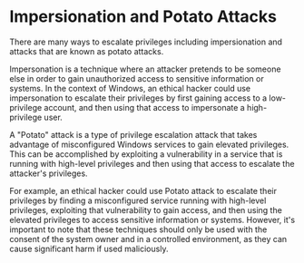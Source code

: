 # Impersionation and Potato Attacks

There are many ways to escalate privileges including impersionation and attacks that are known as potato attacks.

Impersonation is a technique where an attacker pretends to be someone else in order to gain unauthorized access to sensitive information or systems. In the context of Windows, an ethical hacker could use impersonation to escalate their privileges by first gaining access to a low-privilege account, and then using that access to impersonate a high-privilege user.

A "Potato" attack is a type of privilege escalation attack that takes advantage of misconfigured Windows services to gain elevated privileges. This can be accomplished by exploiting a vulnerability in a service that is running with high-level privileges and then using that access to escalate the attacker's privileges.

For example, an ethical hacker could use Potato attack to escalate their privileges by finding a misconfigured service running with high-level privileges, exploiting that vulnerability to gain access, and then using the elevated privileges to access sensitive information or systems. However, it's important to note that these techniques should only be used with the consent of the system owner and in a controlled environment, as they can cause significant harm if used maliciously.